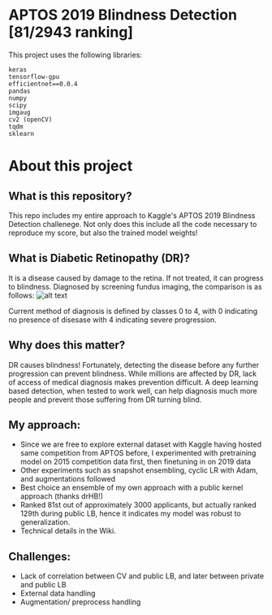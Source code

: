 # APTOS 2019 Blindness Detection [81/2943 ranking]

This project uses the following libraries:
```
keras
tensorflow-gpu
efficientnet==0.0.4
pandas
numpy
scipy
imgaug
cv2 (openCV)
tqdm
sklearn
```

# About this project

## What is this repository?
This repo includes my entire approach to Kaggle's APTOS 2019 Blindness Detection challenege. Not only does this include all the code necessary to reproduce my score, but also the trained model weights!

## What is Diabetic Retinopathy (DR)?
It is a disease caused by damage to the retina. If not treated, it can progress to blindness. Diagnosed by screening fundus imaging, the comparison is as follows:
![alt text](https://www.eatonrapidseyecare.com/wp-content/uploads/2017/08/Diabetic-Retinopathy_SS-Graphic-732x293.jpg)

Current method of diagnosis is defined by classes 0 to 4, with 0 indicating no presence of disesase with 4 indicating severe progression.

## Why does this matter?
DR causes blindness! Fortunately, detecting the disease before any further progression can prevent blindness. While millions are affected by DR, lack of access of medical diagnosis makes prevention difficult. A deep learning based detection, when tested to work well, can help diagnosis much more people and prevent those suffering from DR turning blind.

## My approach:
  - Since we are free to explore external dataset with Kaggle having hosted same competition from APTOS before, I experimented with pretraining model on 2015 competition data first, then finetuning in on 2019 data
  - Other experiments such as snapshot ensembling, cyclic LR with Adam, and augmentations followed
  - Best choice an ensemble of my own approach with a public kernel approach (thanks drHB!)
  - Ranked 81st out of approximately 3000 applicants, but actually ranked 129th during public LB, hence it indicates my model was robust to generalization.
  - Technical details in the Wiki.

## Challenges:
- Lack of correlation between CV and public LB, and later between private and public LB
- External data handling
- Augmentation/ preprocess handling
